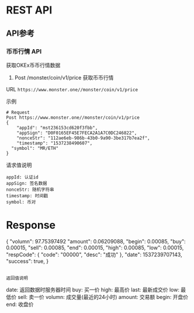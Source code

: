 # REST API

## API参考  

### 币币行情 API 

获取OKEx币币行情数据  

1. Post /monster/coin/v1/price    获取币币行情

URL `https://www.monster.one//monster/coin/v1/price`	

示例	

```
# Request
Post https://www.monster.one//monster/coin/v1/price
{
	"appId": "mst236153cd620f3fbb",
	"appSign": "D0F0165EF45E7FECA2A1A7C0DC246822",
	"nonceStr": "112ae6eb-986b-43b0-9a90-3be317b7ea2f", 
	"timestamp": "1537238490607",
  "symbol": "MR/ETH"
}
```

请求值说明	

```
appId: 认证id
appSign: 签名数据
nonceStr: 随机字符串
timestamp: 时间戳
symbol: 币对
```

# Response
{
    "volumn": 97.75397492
    "amount": 0.06209088,
    "begin": 0.00085,
    "buy": 0.00015,
    "sell": 0.00085,
    "end": 0.00015,
    "high": 0.00085,
    "low": 0.00015,
    "respCode": {
        "code": "00000",
        "desc": "成功"
    },
    "date": 1537239707143,
    "success": true,
}
```

返回值说明	

```
date: 返回数据时服务器时间
buy: 买一价
high: 最高价
last: 最新成交价
low: 最低价
sell: 卖一价
volumn: 成交量(最近的24小时)
amount: 交易额
begin: 开盘价
end: 收盘价
```
